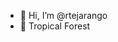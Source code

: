 - 👋 Hi, I’m @rtejarango
- 🌱 Tropical Forest

<!---
rtejarango/rtejarango is a ✨ special ✨ repository because its `README.md` (this file) appears on your GitHub profile.
You can click the Preview link to take a look at your changes.
--->
